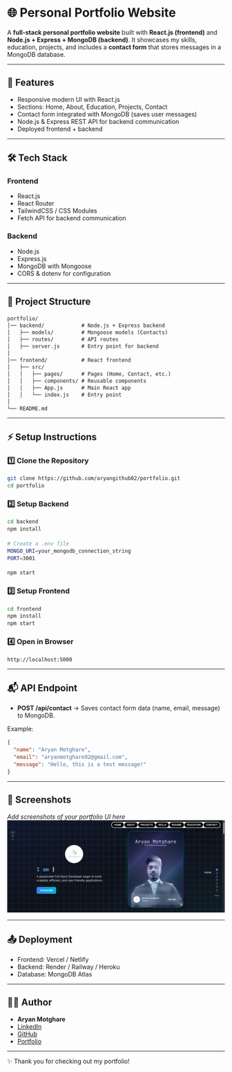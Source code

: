 # 🌐 Personal Portfolio Website

A **full-stack personal portfolio website** built with **React.js (frontend)** and **Node.js + Express + MongoDB (backend)**. It showcases my skills, education, projects, and includes a **contact form** that stores messages in a MongoDB database.

---

## 🚀 Features
- Responsive modern UI with React.js
- Sections: Home, About, Education, Projects, Contact
- Contact form integrated with MongoDB (saves user messages)
- Node.js & Express REST API for backend communication
- Deployed frontend + backend

---

## 🛠️ Tech Stack

### Frontend
- React.js
- React Router
- TailwindCSS / CSS Modules
- Fetch API for backend communication

### Backend
- Node.js
- Express.js
- MongoDB with Mongoose
- CORS & dotenv for configuration

---

## 📂 Project Structure
```
portfolio/
│── backend/            # Node.js + Express backend
│   ├── models/         # Mongoose models (Contacts)
│   ├── routes/         # API routes
│   ├── server.js       # Entry point for backend
│
│── frontend/           # React frontend
│   ├── src/
│   │   ├── pages/      # Pages (Home, Contact, etc.)
│   │   ├── components/ # Reusable components
│   │   ├── App.js      # Main React app
│   │   └── index.js    # Entry point
│
└── README.md
```

---

## ⚡ Setup Instructions

### 1️⃣ Clone the Repository
```bash
git clone https://github.com/aryangithub02/portfolio.git
cd portfolio
```

### 2️⃣ Setup Backend
```bash
cd backend
npm install

# Create a .env file
MONGO_URI=your_mongodb_connection_string
PORT=3001

npm start
```

### 3️⃣ Setup Frontend
```bash
cd frontend
npm install
npm start
```

### 4️⃣ Open in Browser
```
http://localhost:5000
```

---

## 📬 API Endpoint
- **POST /api/contact** → Saves contact form data (name, email, message) to MongoDB.

Example:
```json
{
  "name": "Aryan Motghare",
  "email": "aryanmotghare92@gmail.com",
  "message": "Hello, this is a test message!"
}
```

---

## 📸 Screenshots
_Add screenshots of your portfolio UI here_
![alt text](image.png)

---

## 📤 Deployment
- Frontend: Vercel / Netlify
- Backend: Render / Railway / Heroku
- Database: MongoDB Atlas

---

## 👨‍💻 Author
- **Aryan Motghare**
- [LinkedIn](https://linkedin.com/in/aryan-motghare)
- [GitHub](https://github.com/aryangithub02)
- [Portfolio](https://aryanmotghareresume.netlify.app/)

---

✨ Thank you for checking out my portfolio!